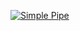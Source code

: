 [![Simple Pipe](https://github.com/Serg2323/greetings-actions/actions/workflows/simple-pipe.yml/badge.svg)](https://github.com/Serg2323/greetings-actions/actions/workflows/simple-pipe.yml)
